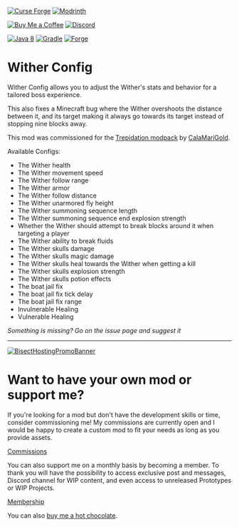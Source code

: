 [![Curse Forge](https://cdn.jsdelivr.net/npm/@intergrav/devins-badges@3/assets/cozy/available/curseforge_vector.svg)](https://www.curseforge.com/minecraft/mc-mods/witherconfig)
[![Modrinth](https://cdn.jsdelivr.net/npm/@intergrav/devins-badges@3/assets/cozy/available/modrinth_vector.svg)](https://modrinth.com/mod/witherconfig)

[![Buy Me a Coffee](https://cdn.jsdelivr.net/npm/@intergrav/devins-badges@3/assets/cozy/donate/buymeacoffee-singular_vector.svg)](https://www.buymeacoffee.com/desoroxxx)
[![Discord](https://cdn.jsdelivr.net/npm/@intergrav/devins-badges@3/assets/cozy/social/discord-plural_vector.svg)](https://discord.gg/hKpUYx7VwS)

[![Java 8](https://cdn.jsdelivr.net/npm/@intergrav/devins-badges@3/assets/cozy/built-with/java8_vector.svg)](https://adoptium.net/temurin/releases/?version=8)
[![Gradle](https://cdn.jsdelivr.net/npm/@intergrav/devins-badges@3/assets/cozy/built-with/gradle_vector.svg)](https://gradle.org/)
[![Forge](https://cdn.jsdelivr.net/npm/@intergrav/devins-badges@3/assets/cozy/supported/forge_vector.svg)](http://files.minecraftforge.net/maven/net/minecraftforge/forge/index_1.12.2.html)

# Wither Config

Wither Config allows you to adjust the Wither's stats and behavior for a tailored boss experience.

This also fixes a Minecraft bug where the Wither overshoots the distance between it, and its target making it always go towards its target instead of stopping nine blocks away.

This mod was commissioned for the [Trepidation modpack](https://curseforge.com/minecraft/modpacks/trepidation) by [CalaMariGold](https://www.curseforge.com/members/calamarigold/projects).

Available Configs:
- The Wither health
- The Wither movement speed
- The Wither follow range
- The Wither armor
- The Wither follow distance
- The Wither unarmored fly height
- The Wither summoning sequence length
- The Wither summoning sequence end explosion strength
- Whether the Wither should attempt to break blocks around it when targeting a player
- The Wither ability to break fluids
- The Wither skulls damage
- The Wither skulls magic damage
- The Wither skulls heal towards the Wither when getting a kill
- The Wither skulls explosion strength
- The Wither skulls potion effects
- The boat jail fix
- The boat jail fix tick delay
- The boat jail fix range
- Invulnerable Healing
- Vulnerable Healing

*Something is missing? Go on the issue page and suggest it*

---

[![BisectHostingPromoBanner](https://www.bisecthosting.com/partners/custom-banners/d410513a-9aee-467a-96eb-88eb0976af9d.webp)](https://bisecthosting.com/Desoroxxx?r=Wither+Config+GitHub)

# Want to have your own mod or support me?

If you're looking for a mod but don't have the development skills or time, consider commissioning me!
My commissions are currently open and I would be happy to create a custom mod to fit your needs as long as you provide assets.

[Commissions]

You can also support me on a monthly basis by becoming a member.
To thank you will have the possibility to access exclusive post and messages, Discord channel for WIP content, and even access to unreleased Prototypes or WIP Projects.

[Membership]

You can also [buy me a hot chocolate].

[Commissions]: https://www.buymeacoffee.com/desoroxxx/commissions
[Membership]: https://www.buymeacoffee.com/desoroxxx/membership
[buy me a hot chocolate]: https://www.buymeacoffee.com/desoroxxx
